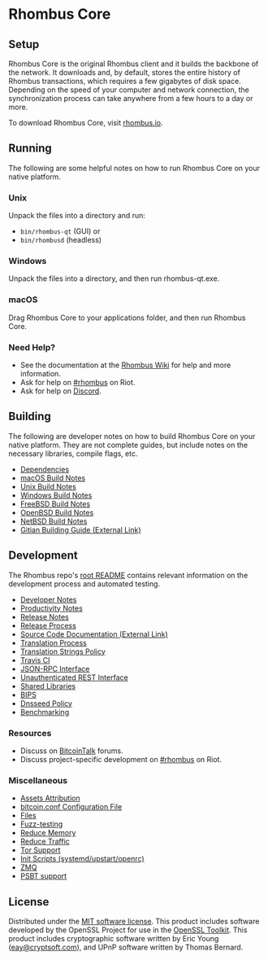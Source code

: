 Rhombus Core
=============

Setup
---------------------
Rhombus Core is the original Rhombus client and it builds the backbone of the network. It downloads and, by default, stores the entire history of Rhombus transactions, which requires a few gigabytes of disk space. Depending on the speed of your computer and network connection, the synchronization process can take anywhere from a few hours to a day or more.

To download Rhombus Core, visit [rhombus.io](https://rhombus.io/downloads/).

Running
---------------------
The following are some helpful notes on how to run Rhombus Core on your native platform.

### Unix

Unpack the files into a directory and run:

- `bin/rhombus-qt` (GUI) or
- `bin/rhombusd` (headless)

### Windows

Unpack the files into a directory, and then run rhombus-qt.exe.

### macOS

Drag Rhombus Core to your applications folder, and then run Rhombus Core.

### Need Help?

* See the documentation at the [Rhombus Wiki](https://rhombus.wiki/start)
for help and more information.
* Ask for help on [#rhombus](https://riot.im/app/#/room/#rhombus:matrix.org) on Riot.
* Ask for help on [Discord](https://discord.me/rhombus).

Building
---------------------
The following are developer notes on how to build Rhombus Core on your native platform. They are not complete guides, but include notes on the necessary libraries, compile flags, etc.

- [Dependencies](dependencies.md)
- [macOS Build Notes](build-osx.md)
- [Unix Build Notes](build-unix.md)
- [Windows Build Notes](build-windows.md)
- [FreeBSD Build Notes](build-freebsd.md)
- [OpenBSD Build Notes](build-openbsd.md)
- [NetBSD Build Notes](build-netbsd.md)
- [Gitian Building Guide (External Link)](https://github.com/bitcoin-core/docs/blob/master/gitian-building.md)

Development
---------------------
The Rhombus repo's [root README](/README.md) contains relevant information on the development process and automated testing.

- [Developer Notes](developer-notes.md)
- [Productivity Notes](productivity.md)
- [Release Notes](release-notes.md)
- [Release Process](release-process.md)
- [Source Code Documentation (External Link)](https://dev.visucore.com/bitcoin/doxygen/)
- [Translation Process](translation_process.md)
- [Translation Strings Policy](translation_strings_policy.md)
- [Travis CI](travis-ci.md)
- [JSON-RPC Interface](JSON-RPC-interface.md)
- [Unauthenticated REST Interface](REST-interface.md)
- [Shared Libraries](shared-libraries.md)
- [BIPS](bips.md)
- [Dnsseed Policy](dnsseed-policy.md)
- [Benchmarking](benchmarking.md)

### Resources
* Discuss on [BitcoinTalk](https://bitcointalk.org/index.php?topic=1835782.0) forums.
* Discuss project-specific development on [#rhombus](https://riot.im/app/#/room/#rhombus-dev:matrix.org) on Riot.

### Miscellaneous
- [Assets Attribution](assets-attribution.md)
- [bitcoin.conf Configuration File](bitcoin-conf.md)
- [Files](files.md)
- [Fuzz-testing](fuzzing.md)
- [Reduce Memory](reduce-memory.md)
- [Reduce Traffic](reduce-traffic.md)
- [Tor Support](tor.md)
- [Init Scripts (systemd/upstart/openrc)](init.md)
- [ZMQ](zmq.md)
- [PSBT support](psbt.md)

License
---------------------
Distributed under the [MIT software license](/COPYING).
This product includes software developed by the OpenSSL Project for use in the [OpenSSL Toolkit](https://www.openssl.org/). This product includes
cryptographic software written by Eric Young ([eay@cryptsoft.com](mailto:eay@cryptsoft.com)), and UPnP software written by Thomas Bernard.
